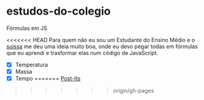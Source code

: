 # estudos-do-colegio
Fórmulas em JS

<<<<<<< HEAD
Para quem não eu sou um Estudante do Ensino Médio e o [suissa](https://github.com/suissa) me deu uma ideia muito boa, onde eu devo pegar todas em fórmulas que eu aprendi e trasformar elas num código de JavaScript.


- [x] Temperatura 
- [x] Massa 
- [x] Tempo 
=======
[Post-Its](https://gkal19.github.io/estudos-do-colegio/)
>>>>>>> origin/gh-pages
